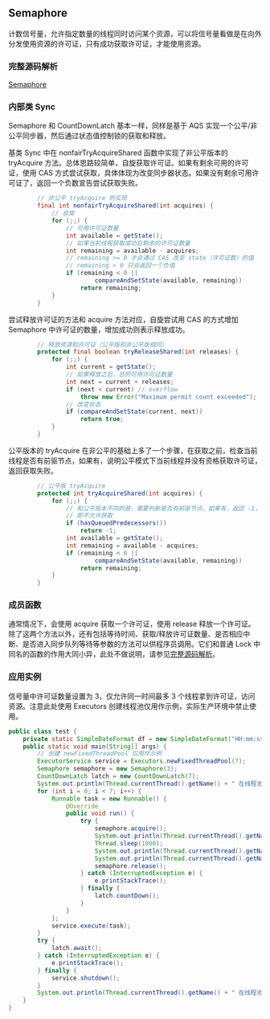## Semaphore

 计数信号量，允许指定数量的线程同时访问某个资源，可以将信号量看做是在向外分发使用资源的许可证，只有成功获取许可证，才能使用资源。

### 完整源码解析

[Semaphore](https://github.com/Augustvic/JavaSourceCodeAnalysis/blob/master/src/JUC/Semaphore.java)

### 内部类 Sync

Semaphore 和 CountDownLatch 基本一样，同样是基于 AQS 实现一个公平/非公平同步器，然后通过状态值控制锁的获取和释放。

基类 Sync 中在 nonfairTryAcquireShared 函数中实现了非公平版本的 tryAcquire 方法。总体思路较简单，自旋获取许可证。如果有剩余可用的许可证，使用 CAS 方式尝试获取，具体体现为改变同步器状态。如果没有剩余可用许可证了，返回一个负数宣告尝试获取失败。

```java
        // 非公平 tryAcquire 的实现
        final int nonfairTryAcquireShared(int acquires) {
            // 自旋
            for (;;) {
                // 可用许可证数量
                int available = getState();
                // 如果当前线程获取成功后剩余的许可证数量
                int remaining = available - acquires;
                // remaining >= 0 才会通过 CAS 改变 state（许可证数）的值
                // remaining < 0 只会返回一个负值
                if (remaining < 0 ||
                        compareAndSetState(available, remaining))
                    return remaining;
            }
        }
```

尝试释放许可证的方法和 acquire 方法对应，自旋尝试用 CAS 的方式增加 Semaphore 中许可证的数量，增加成功则表示释放成功。

```java
        // 释放资源和许可证（公平版和非公平版相同）
        protected final boolean tryReleaseShared(int releases) {
            for (;;) {
                int current = getState();
                // 如果释放之后，总的可用许可证数量
                int next = current + releases;
                if (next < current) // overflow
                    throw new Error("Maximum permit count exceeded");
                // 改变状态
                if (compareAndSetState(current, next))
                    return true;
            }
        }
```

公平版本的 tryAcquire 在非公平的基础上多了一个步骤，在获取之前，检查当前线程是否有前驱节点，如果有，说明公平模式下当前线程并没有资格获取许可证，返回获取失败。

```java
        // 公平版 tryAcquire
        protected int tryAcquireShared(int acquires) {
            for (;;) {
                // 和公平版本不同的是，需要判断是否有前驱节点，如果有，返回 -1，
                // 即不允许获取
                if (hasQueuedPredecessors())
                    return -1;
                int available = getState();
                int remaining = available - acquires;
                if (remaining < 0 ||
                        compareAndSetState(available, remaining))
                    return remaining;
            }
        }
```

### 成员函数

通常情况下，会使用 acquire 获取一个许可证，使用 release 释放一个许可证。除了这两个方法以外，还有包括等待时间、获取/释放许可证数量、是否相应中断、是否进入同步队列等待等参数的方法可以供程序员调用。它们和普通 Lock 中同名的函数的作用大同小异，此处不做说明，请参见[完整源码解析](https://github.com/Augustvic/JavaSourceCodeAnalysis/blob/master/src/JUC/Semaphore.java)。

### 应用实例

信号量中许可证数量设置为 3，仅允许同一时间最多 3 个线程拿到许可证，访问资源。注意此处使用 Executors 创建线程池仅用作示例，实际生产环境中禁止使用。

```java
public class test {
    private static SimpleDateFormat df = new SimpleDateFormat("HH:mm:ss");
    public static void main(String[] args) {
        // 创建 newFixedThreadPool 仅用作示例
        ExecutorService service = Executors.newFixedThreadPool(7);
        Semaphore semaphore = new Semaphore(3);
        CountDownLatch latch = new CountDownLatch(7);
        System.out.println(Thread.currentThread().getName() + " 在线程池开启之前，查询到当前许可证数量为 " + semaphore.availablePermits());
        for (int i = 0; i < 7; i++) {
            Runnable task = new Runnable() {
                @Override
                public void run() {
                    try {
                        semaphore.acquire();
                        System.out.println(Thread.currentThread().getName() + " 获取到许可证，当前时间为 " + df.format(new Date()));
                        Thread.sleep(1000);
                        System.out.println(Thread.currentThread().getName() + " 准备释放许可证，释放前查询到当前可使用许可证数量为 " + semaphore.availablePermits());
                        System.out.println(Thread.currentThread().getName() + " 准备释放许可证，当前时间为 " + df.format(new Date()));
                        semaphore.release();
                    } catch (InterruptedException e) {
                        e.printStackTrace();
                    } finally {
                        latch.countDown();
                    }
                }
            };
            service.execute(task);
        }
        try {
            latch.await();
        } catch (InterruptedException e) {
            e.printStackTrace();
        } finally {
            service.shutdown();
        }
        System.out.println(Thread.currentThread().getName() + " 在线程池关闭之后，查询到当前许可证数量为 " + semaphore.availablePermits());
    }
}
```
